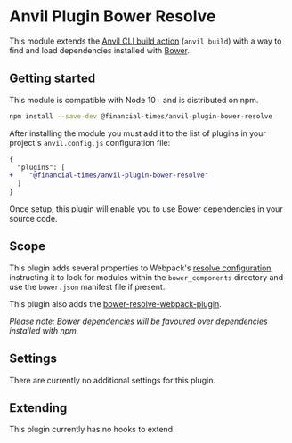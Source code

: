 # Anvil Plugin Bower Resolve

This module extends the [Anvil CLI build action][cli] (`anvil build`) with a way to find and load dependencies installed with [Bower].

[cli]: https://github.com/Financial-Times/anvil/tree/master/packages/anvil#build
[Bower]: https://bower.io/


## Getting started

This module is compatible with Node 10+ and is distributed on npm.

```sh
npm install --save-dev @financial-times/anvil-plugin-bower-resolve
```

After installing the module you must add it to the list of plugins in your project's `anvil.config.js` configuration file:

```diff
{
  "plugins": [
+    "@financial-times/anvil-plugin-bower-resolve"
  ]
}
```

Once setup, this plugin will enable you to use Bower dependencies in your source code.


## Scope

This plugin adds several properties to Webpack's [resolve configuration] instructing it to look for modules within the `bower_components` directory and use the `bower.json` manifest file if present.

This plugin also adds the [bower-resolve-webpack-plugin].

_Please note: Bower dependencies will be favoured over dependencies installed with npm._

[resolve configuration]: https://webpack.js.org/configuration/resolve/
[bower-resolve-webpack-plugin]: https://www.npmjs.com/package/bower-resolve-webpack-plugin


## Settings

There are currently no additional settings for this plugin.


## Extending

This plugin currently has no hooks to extend.
